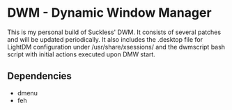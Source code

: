 # DWM - Dynamic Window Manager

This is my personal build of Suckless' DWM. It consists of several patches and will be updated periodically. 
It also includes the .desktop file for LightDM configuration under /usr/share/xsessions/ and the dwmscript bash script with initial actions executed upon DMW start. 

## Dependencies

* dmenu
* feh
